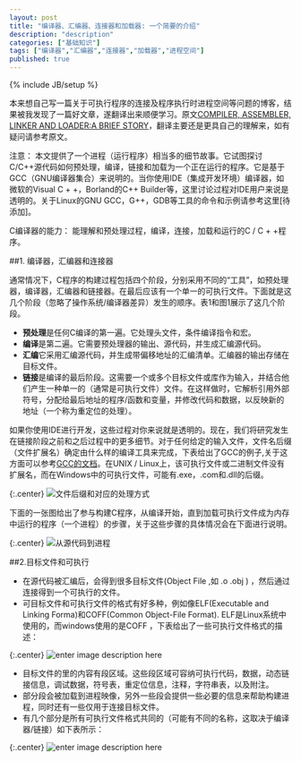 ```yaml
---
layout: post
title: "编译器、汇编器、连接器和加载器: 一个简要的介绍"
description: "description"
categories: ["基础知识"]
tags: ["编译器","汇编器","连接器","加载器","进程空间"]
published: true
---
```

{% include JB/setup %} 

本来想自己写一篇关于可执行程序的连接及程序执行时进程空间等问题的博客，结果被我发现了一篇好文章，遂翻译出来顺便学习。原文[COMPILER, ASSEMBLER, LINKER AND LOADER:A BRIEF STORY][1]，翻译主要还是更具自己的理解来，如有疑问请参考原文。

注意：
本文提供了一个进程（运行程序）相当多的细节故事。它试图探讨C/C++源代码如何预处理，编译，链接和加载为一个正在运行的程序。它是基于GCC（GNU编译器集合）来说明的。当你使用IDE（集成开发环境）编译器，如微软的Visual C + +，Borland的C++ Builder等，这里讨论过程对IDE用户来说是透明的。关于Linux的GNU GCC，G++，GDB等工具的命令和示例请参考这里[待添加]。

C编译器的能力：
能理解和预处理过程，编译，连接，加载和运行的C / C + +程序。

##1. 编译器，汇编器和连接器

通常情况下，C程序的构建过程包括四个阶段，分别采用不同的“工具”，如预处理器，编译器，汇编器和链接器。在最后应该有一个单一的可执行文件。下面就是这几个阶段（忽略了操作系统/编译器差异）发生的顺序。表1和图1展示了这几个阶段。

 - **预处理**是任何C编译的第一遍。它处理头文件，条件编译指令和宏。
 - **编译**是第二遍。它需要预处理器的输出、源代码，并生成汇编源代码。
 - **汇编**它采用汇编源代码，并生成带偏移地址的汇编清单。汇编器的输出存储在目标文件。
 - **链接**是编译的最后阶段。这需要一个或多个目标文件或库作为输入，并结合他们产生一种单一的（通常是可执行文件）文件。在这样做时，它解析引用外部符号，分配给最后地址的程序/函数和变量，并修改代码和数据，以反映新的地址（一个称为重定位的处理）。

如果你使用IDE进行开发，这些过程对你来说就是透明的。现在，我们将研究发生在链接阶段之前和之后过程中的更多细节。对于任何给定的输入文件，文件名后缀（文件扩展名）确定由什么样的编译工具来完成，下表给出了GCC的例子,关于这方面可以参考[GCC的文档][2]。在UNIX / Linux上，该可执行文件或二进制文件没有扩展名，而在Windows中的可执行文件，可能有.exe，.com和.dll的后缀。

{:.center}
![文件后缀和对应的处理方式][3]

下面的一张图给出了参与构建C程序，从编译开始，直到加载可执行文件成为内存中运行的程序（一个进程）的步骤，关于这些步骤的具体情况会在下面进行说明。

{:.center}
![从源代码到进程][4]

##2.目标文件和可执行

 - 在源代码被汇编后，会得到很多目标文件(Object File ,如 .o .obj ) ，然后通过连接得到一个可执行的文件。
 - 可目标文件和可执行文件的格式有好多种，例如像ELF(Executable and Linking Forma)和COFF(Common Object-File Format). ELF是Linux系统中使用的，而windows使用的是COFF ，下表给出了一些可执行文件格式的描述：
 
{:.center}
![enter image description here][5]
 

 - 目标文件的里的内容有段区域。这些段区域可容纳可执行代码，数据，动态链接信息，调试数据，符号表，重定位信息，注释，字符串表，以及附注。
 - 部分段会被加载到进程映像，另外一些段会提供一些必要的信息来帮助构建进程，同时还有一些仅用于连接目标文件。
 - 有几个部分是所有可执行文件格式共同的（可能有不同的名称，这取决于编译器/链接）如下表所示：

{:.center}
![enter image description here][6]




  [1]: http://www.tenouk.com/ModuleW.html
  [2]: https://gcc.gnu.org/onlinedocs/gcc/Overall-Options.html
  [3]: https://docs.google.com/drawings/d/1X6_Udtq8LfMkEGCl25e-lVqYJxF16FlkXNIUrz97rS0/pub?w=626&h=415
  [4]: https://docs.google.com/drawings/d/1jB91FZlTdaDIx53eaKQdtr51jqJVoqZ69yDaujrXZis/pub?w=405
  [5]: https://docs.google.com/drawings/d/12g71dluRSnqBovG-PdLDZZ0F3psmLl3_Q8xvcS1gUDg/pub?w=625
  [6]: https://docs.google.com/drawings/d/1VuKxrQA2DrD2NUDOQ4V4aPzjqVI-PtO3gRdeNvqTPBk/pub?w=625
